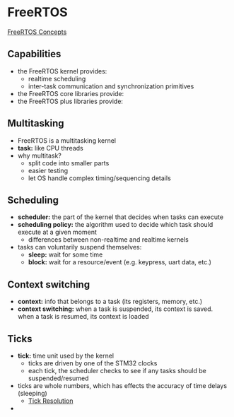 # FreeRTOS

[FreeRTOS Concepts](https://www.freertos.org/implementation/main.html)

## Capabilities
- the FreeRTOS kernel provides:
    - realtime scheduling
    - inter-task communication and synchronization primitives
- the FreeRTOS core libraries provide:
- the FreeRTOS plus libraries provide:

## Multitasking
- FreeRTOS is a multitasking kernel
- **task:** like CPU threads
- why multitask?
    - split code into smaller parts
    - easier testing
    - let OS handle complex timing/sequencing details

## Scheduling
- **scheduler:** the part of the kernel that decides when tasks can execute
- **scheduling policy:** the algorithm used to decide which task should execute at a given moment
    - differences between non-realtime and realtime kernels
- tasks can voluntarily suspend themselves:
    - **sleep:** wait for some time
    - **block:** wait for a resource/event (e.g. keypress, uart data, etc.)

## Context switching
- **context:** info that belongs to a task (its registers, memory, etc.)
- **context switching:** when a task is suspended, its context is saved. when a task is resumed, its context is loaded

## Ticks
- **tick:** time unit used by the kernel
    - ticks are driven by one of the STM32 clocks
    - each tick, the scheduler checks to see if any tasks should be suspended/resumed
- ticks are whole numbers, which has effects the accuracy of time delays (sleeping)
    - [Tick Resolution](https://www.freertos.org/tick-resolution.html)
- 
